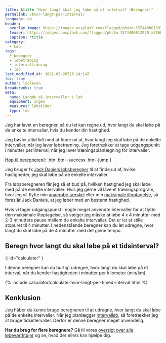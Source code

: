 ```yaml
---
title: &title "Hvor langt skal jeg løbe på et interval? (Beregner)"
permalink: /hvor-langt-per-interval/
language: da
header:
  overlay_image: https://images.unsplash.com/flagged/photo-1574400012930-a326002c1796?ixid=MXwxMjA3fDB8MHxwaG90by1wYWdlfHx8fGVufDB8fHw%3D&ixlib=rb-1.2.1&auto=format&fit=crop&h=630&w=1200&q=60
  teaser: https://images.unsplash.com/flagged/photo-1574400012930-a326002c1796?ixid=MXwxMjA3fDB8MHxwaG90by1wYWdlfHx8fGVufDB8fHw%3D&ixlib=rb-1.2.1&auto=format&fit=crop&h=300&w=400&q=10
  caption: *title
category:
  - Løb
tags:
  - beregner
  - løbetræning
  - intervaltræning
  - løb
last_modified_at: 2021-03-28T23:14:14Z
toc: true
author: lsolesen
breadcrumbs: true
meta:
  name: Længde på intervaller i løb
  equipment: ingen
  measures: løbetider
  type: løb
---
```


Jeg har lavet en beregner, så du let kan regne ud, hvor langt du skal løbe på de enkelte intervaller, hvis du kender din hastighed.

Jeg bøvler altid lidt med at finde ud af, hvor langt jeg skal løbe på de enkelte intervaller, når jeg laver løbetræning. Jeg foretrækker at tage udgangspunkt i minutter per interval, når jeg laver træningsplanlægning for intervaller.

[<i class='fas fa-calculator'></i> Hop til beregneren](#calculator){: .btn .btn--success .btn--jump }

Jeg bruger fx [Jack Daniels løbsberegner](/loebesiden-jack-daniels-loebeberegner/) til at finde ud af, hvilke hastigheder, jeg skal løbe på de enkelte intervaller.

Fra løbsberegneren får jeg så et bud på, hvilken hastighed jeg skal løbe med på de enkelte intervaller. Hvis jeg gerne vil lave et træningsprogram, hvor jeg vil flytte min [anaerobe tærskel](/anaerobe-taerskel/) eller min [maksimale iltoptagelse](/maksimale-iltoptagelse-vo2max/), så foreslår Jack Daniels, at jeg løber med en bestemt hastighed.

Hvis vi tager udgangspunkt i nogle meget anvendte intervaller for at flytte den maksimale iltoptagelse, så vælger jeg måske at løbe 4 x 4 minutter med 2-3 minutters pause mellem de enkelte intervaller. Det er let at stille stopuret til 4 minutter. I nedenstående beregner kan du let udregne, hvor langt du skal løbe på de 4 minutter med det givne tempo.

## Beregn hvor langt du skal løbe på et tidsinterval?
{: id="calculator" }

I denne beregner kan du hurtigt udregne, hvor langt du skal løbe på et interval, når du kender hastigheden i minutter per kilometer (min/km).

{% include calculator/calculate-hvor-langt-per-timed-interval.html %}

## Konklusion

Jeg håber du kunne bruge beregneren til at udregne, hvor langt du skal løbe på de enkelte intervaller. Når jeg planlægger [intervalløb](/intervallob-intervaltraening/), så foretrækker jeg at bruge tidsintervaller. Derfor er denne beregner meget anvendelig.

**Har du brug for flere beregnere?** Gå til vores [oversigt over alle løbeværktøjer](/loeb/vaerktoejer/) og se, hvad der ellers kan hjælpe dig.  
